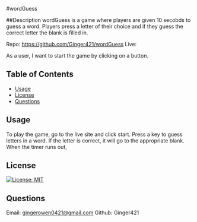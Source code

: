#wordGuess

##Description
wordGuess is a game where players are given 10 secobds to guess a word. Players press a letter of their choice and if they guess the correct letter the blank is filled in. 

Repo: https://github.com/Ginger421/wordGuess
Live:

 As a user, I want to start the game by clicking on a button. 

## Table of Contents
* [Usage](#usage)
* [License](#license)
* [Questions](#questions)

## Usage
To play the game, go to the live site and click start. Press a key to guess letters in a word. If the letter is correct, it will go to the appropriate blank. When the timer runs out, 

## License 
[![License: MIT](https://img.shields.io/badge/License-MIT-yellow.svg)](https://opensource.org/licenses/MIT)

## Questions
Email: gingerowen0421@gmail.com
Github: Ginger421

